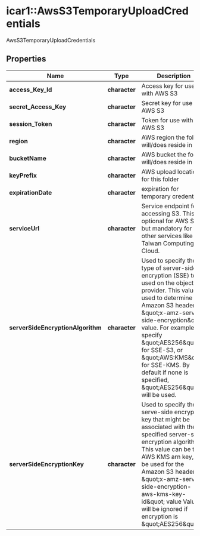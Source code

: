 # icar1::AwsS3TemporaryUploadCredentials

AwsS3TemporaryUploadCredentials

## Properties
Name | Type | Description | Notes
------------ | ------------- | ------------- | -------------
**access_Key_Id** | **character** | Access key for use with AWS S3 | [optional] 
**secret_Access_Key** | **character** | Secret key for use with AWS S3 | [optional] 
**session_Token** | **character** | Token for use with AWS S3 | [optional] 
**region** | **character** | AWS region the folder will/does reside in | [optional] 
**bucketName** | **character** | AWS bucket the folder will/does reside in | [optional] 
**keyPrefix** | **character** | AWS upload location for this folder | [optional] 
**expirationDate** | **character** | expiration for temporary credentials | [optional] 
**serviceUrl** | **character** | Service endpoint for accessing S3.  This is optional for AWS S3, but mandatory for other services like Taiwan Computing Cloud. | [optional] 
**serverSideEncryptionAlgorithm** | **character** | Used to specify the type of server-side encryption (SSE) to be used on the object provider.  This value is used to determine the Amazon S3 header \&quot;x-amz-server-side-encryption\&quot; value.  For example, specify \&quot;AES256\&quot; for SSE-S3, or \&quot;AWS:KMS\&quot; for SSE-KMS.  By default if none is specified, \&quot;AES256\&quot; will be used. | [optional] 
**serverSideEncryptionKey** | **character** | Used to specify the serve-side encryption key that might be associated with the specified server-side encryption algorithm  This value can be the AWS KMS arn key, to be used for the Amazon S3 header \&quot;x-amz-server-side-encryption-aws-kms-key-id\&quot; value  Value will be ignored if encryption is \&quot;AES256\&quot; | [optional] 


